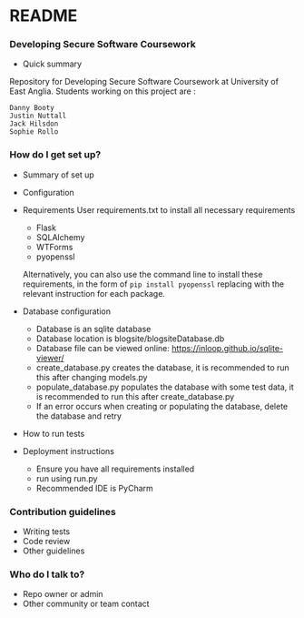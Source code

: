 # README #

### Developing Secure Software Coursework ###

* Quick summary

Repository for Developing Secure Software Coursework at University of East Anglia. 
Students working on this project are : 
    
    Danny Booty
    Justin Nuttall
    Jack Hilsdon
    Sophie Rollo

### How do I get set up? ###

* Summary of set up
* Configuration
* Requirements 
User requirements.txt to install all necessary requirements
    * Flask
    * SQLAlchemy
    * WTForms 
    * pyopenssl
    
    Alternatively, you can also use the command line to install these requirements, in the form of 
    ```pip install pyopenssl``` replacing with the relevant instruction for each package.
* Database configuration
    * Database is an sqlite database
    * Database location is blogsite/blogsiteDatabase.db
    * Database file can be viewed online: https://inloop.github.io/sqlite-viewer/
    * create_database.py creates the database, it is recommended to run this after changing models.py
    * populate_database.py populates the database with some test data, it is recommended to run this after create_database.py
    * If an error occurs when creating or populating the database, delete the database and retry 
* How to run tests
* Deployment instructions
    * Ensure you have all requirements installed
    * run using run.py
    * Recommended IDE is PyCharm

### Contribution guidelines ###

* Writing tests
* Code review
* Other guidelines

### Who do I talk to? ###

* Repo owner or admin
* Other community or team contact